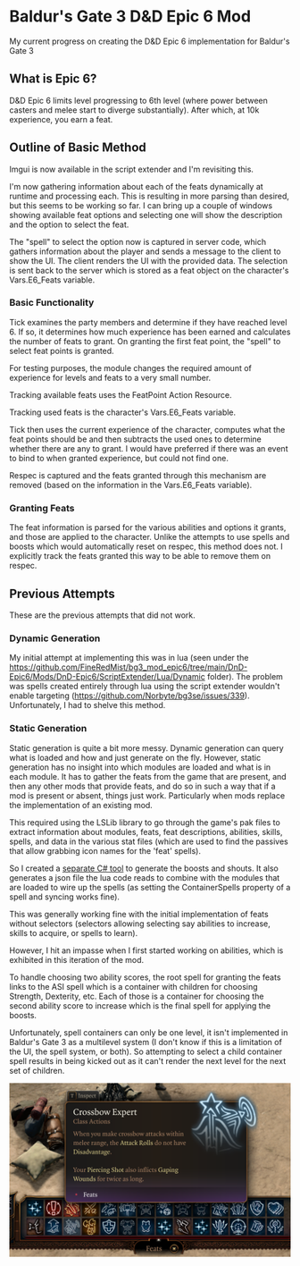 # Baldur's Gate 3 D&amp;D Epic 6 Mod

My current progress on creating the D&amp;D Epic 6 implementation for Baldur's Gate 3

## What is Epic 6?
D&amp;D Epic 6 limits level progressing to 6th level (where power between casters and melee start to diverge substantially). After which, at 10k experience, you earn a feat.

## Outline of Basic Method

Imgui is now available in the script extender and I'm revisiting this. 

I'm now gathering information about each of the feats dynamically at runtime and processing each. This is resulting in more parsing than desired, but this seems to be working so far. I can bring up a couple of windows showing available feat options and selecting one will show the description and the option to select the feat.

The "spell" to select the option now is captured in server code, which gathers information about the player and sends a message to the client to show the UI. The client renders the UI with the provided data. The selection is sent back to the server which is stored as a feat object on the character's Vars.E6_Feats variable.

### Basic Functionality

Tick examines the party members and determine if they have reached level 6. If so, it determines how much experience has been earned and calculates the number of feats to grant. On granting the first feat point, the "spell" to select feat points is granted.

For testing purposes, the module changes the required amount of experience for levels and feats to a very small number.

Tracking available feats uses the FeatPoint Action Resource.

Tracking used feats is the character's Vars.E6_Feats variable.

Tick then uses the current experience of the character, computes what the feat points should be and then subtracts the used ones to determine whether there are any to grant. I would have preferred if there was an event to bind to when granted experience, but could not find one.

Respec is captured and the feats granted through this mechanism are removed (based on the information in the Vars.E6_Feats variable).

### Granting Feats

The feat information is parsed for the various abilities and options it grants, and those are applied to the character. Unlike the attempts to use spells and boosts which would automatically reset on respec, this method does not. I explicitly track the feats granted this way to be able to remove them on respec.

## Previous Attempts

These are the previous attempts that did not work.

### Dynamic Generation

My initial attempt at implementing this was in lua (seen under the https://github.com/FineRedMist/bg3_mod_epic6/tree/main/DnD-Epic6/Mods/DnD-Epic6/ScriptExtender/Lua/Dynamic folder). The problem was spells created entirely through lua using the script extender wouldn't enable targeting (https://github.com/Norbyte/bg3se/issues/339). Unfortunately, I had to shelve this method.

### Static Generation

Static generation is quite a bit more messy. Dynamic generation can query what is loaded and how and just generate on the fly. However, static generation has no insight into which modules are loaded and what is in each module. It has to gather the feats from the game that are present, and then any other mods that provide feats, and do so in such a way that if a mod is present or absent, things just work. Particularly when mods replace the implementation of an existing mod.

This required using the LSLib library to go through the game's pak files to extract information about modules, feats, feat descriptions, abilities, skills, spells, and data in the various stat files (which are used to find the passives that allow grabbing icon names for the 'feat' spells).

So I created a [separate C# tool](https://github.com/FineRedMist/bg3_feat_generator_dotnet) to generate the boosts and shouts. It also generates a json file the lua code reads to combine with the modules that are loaded to wire up the spells (as setting the ContainerSpells property of a spell and syncing works fine).

This was generally working fine with the initial implementation of feats without selectors (selectors allowing selecting say abilities to increase, skills to acquire, or spells to learn).

However, I hit an impasse when I first started working on abilities, which is exhibited in this iteration of the mod.

To handle choosing two ability scores, the root spell for granting the feats links to the ASI spell which is a container with children for choosing Strength, Dexterity, etc. Each of those is a container for choosing the second ability score to increase which is the final spell for applying the boosts.

Unfortunately, spell containers can only be one level, it isn't implemented in Baldur's Gate 3 as a multilevel system (I don't know if this is a limitation of the UI, the spell system, or both). So attempting to select a child container spell results in being kicked out as it can't render the next level for the next set of children.

![Current Feat Panel](FeatPanel.png)
